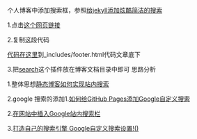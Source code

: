 个人博客中添加搜索框，参照[给jekyll添加炫酷简洁的搜索](https://www.codeboy.me/2015/07/11/jekyll-search/)

1.点击[这个网页链接](https://github.com/18513763652/18513763652.github.io/blob/master/_includes/footer.html)

2.复制这段代码
									
[代码在这里](https://github.com/18513763652/18513763652.github.io/blob/master/search/cb-footer-add.html)到_includes/footer.html代码文章底下

 3.把[search](https://github.com/18513763652/18513763652.github.io)这个插件放在博客文档目录中即可
思路分析

 1.整体思想[静态博客如何实现站内搜索](https://blog.werner.wiki/static-blog-search/)
 
2.google 搜索的添加1.[如何给GitHub Pages添加Google自定义搜索](http://yysfire.github.io/web/how-to-add-google-custom-search-to-github-pages.html)

2.[在网站中插入Google站内搜索栏](https://tumutanzi.com/archives/12711)

3.[打造自己的搜索引擎 Google自定义搜索设置!()](http://www.jianshu.com/p/3596a842f62e)
